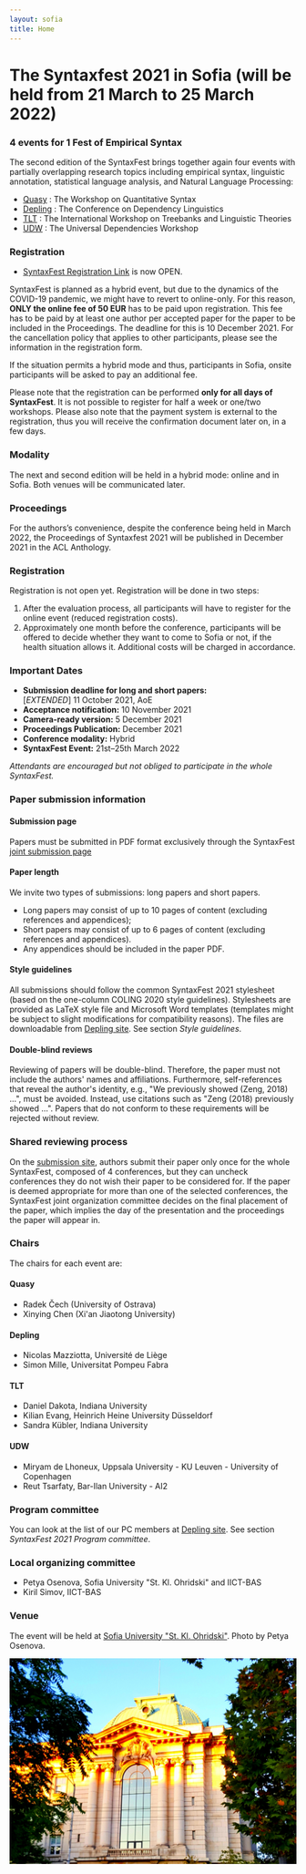 ```yaml
---
layout: sofia
title: Home
---
```

# The Syntaxfest 2021 in Sofia (will be held from 21 March to 25 March 2022)

### 4 events for 1 Fest of Empirical Syntax

 The second edition of the SyntaxFest brings together again four events with partially overlapping research topics including empirical syntax, linguistic annotation, statistical language analysis, and Natural Language Processing:
* [Quasy](https://quasy-2021.webnode.cz/) : The Workshop on Quantitative Syntax
* [Depling](https://depling.org/depling2021/) : The Conference on Dependency Linguistics
* [TLT](https://tlt2021.phil.hhu.de/) : The International Workshop on Treebanks and Linguistic Theories 
* [UDW](https://universaldependencies.org/udw21/) : The Universal Dependencies Workshop

### Registration

* [SyntaxFest Registration Link](https://www.softconf.com/ranlp2021/ranlp2021reg) is now OPEN.

SyntaxFest is planned as a hybrid event, but due to the dynamics of the COVID-19 pandemic, we might have to revert to online-only. 
For this reason, **ONLY the online fee of 50 EUR** has to be paid upon registration. 
This fee has to be paid by at least one author per accepted paper for the paper to be included in the Proceedings. 
The deadline for this is 10 December 2021. For the cancellation policy that applies to other participants, please see the information
in the registration form.

If the situation permits a hybrid mode and thus, participants in Sofia,
onsite participants will be asked to pay an additional fee.

Please note that the registration can be performed **only for all days of SyntaxFest**. It is not possible to register for half a week or one/two workshops.
Please also note that the payment system is external to the registration, thus you will receive the confirmation document later on, in a few days.


### Modality
The next and second edition will be held in a hybrid mode: online and in Sofia. Both venues will be communicated later.

### Proceedings
For the authors’s convenience, despite the conference being held in March 2022, the Proceedings of Syntaxfest 2021 will be published in December 2021 in the ACL Anthology.

### Registration

Registration is not open yet.
Registration will be done in two steps:

1. After the evaluation process, all participants will have to register for the online event (reduced registration costs).
2. Approximately one month before the conference, participants will be offered to decide whether they want to come to Sofia or not, if the health situation allows it. Additional costs will be charged in accordance.

### Important Dates

* **Submission deadline for long and short papers:**<br>
[_EXTENDED_] 11 October 2021, AoE
* **Acceptance notification:** 10 November 2021
* **Camera-ready version:** 5 December 2021
* **Proceedings Publication:** December 2021
* **Conference modality:** Hybrid
* **SyntaxFest Event:** 21st–25th March 2022

_Attendants are encouraged but not obliged to participate in the whole SyntaxFest._

### Paper submission information

#### Submission page
Papers must be submitted in PDF format exclusively through the SyntaxFest 
[joint submission page](
https://easychair.org/conferences/?conf=syntaxfest2021)


#### Paper length
We invite two types of submissions: long papers and short papers.
- Long papers may consist of up to 10 pages of content (excluding references and appendices);
- Short papers may consist of up to 6 pages of content (excluding references and appendices).
- Any appendices should be included in the paper PDF.

#### Style guidelines
All submissions should follow the common SyntaxFest 2021 stylesheet (based on the one-column COLING 2020 style guidelines). Stylesheets are provided as LaTeX style file and Microsoft Word templates (templates might be subject to slight modifications for compatibility reasons). The files are downloadable from [Depling site](https://depling.org/depling2021/). See section _Style guidelines_.

#### Double-blind reviews

Reviewing of papers will be double-blind. Therefore, the paper must not include the authors' names and affiliations. Furthermore, self-references that reveal the author's identity, e.g., "We previously showed (Zeng, 2018) ...", must be avoided. Instead, use citations such as "Zeng (2018) previously showed ...". Papers that do not conform to these requirements will be rejected without review.

### Shared reviewing process

On the [submission site](
https://easychair.org/conferences/?conf=syntaxfest2021), authors submit their paper only once for the whole SyntaxFest, composed of 4 conferences, but they can uncheck conferences they do not wish their paper to be considered for. If the paper is deemed appropriate for more than one of the selected conferences, the SyntaxFest joint organization committee decides on the final placement of the paper, which implies the day of the presentation and the proceedings the paper will appear in.

### Chairs

The chairs for each event are:

#### Quasy

- Radek Čech (University of Ostrava)
- Xinying Chen (Xi'an Jiaotong University)

#### Depling

- Nicolas Mazziotta, Université de Liège
- Simon Mille, Universitat Pompeu Fabra

#### TLT

- Daniel Dakota, Indiana University
- Kilian Evang, Heinrich Heine University Düsseldorf
- Sandra Kübler, Indiana University

#### UDW

- Miryam de Lhoneux, Uppsala University - KU Leuven - University of Copenhagen
- Reut Tsarfaty, Bar-Ilan University - AI2

### Program committee

You can look at the list of our PC members at [Depling site](https://depling.org/depling2021/). See section _SyntaxFest 2021 Program committee_.

### Local organizing committee

- Petya Osenova, Sofia University "St. Kl. Ohridski" and IICT-BAS
- Kiril Simov, IICT-BAS


### Venue

The event will be held at [Sofia University "St. Kl. Ohridski"](https://www.uni-sofia.bg/index.php/eng).
Photo by Petya Osenova.

![Sofia University. Photo by Petya Osenova](images/su-4.jpg)



